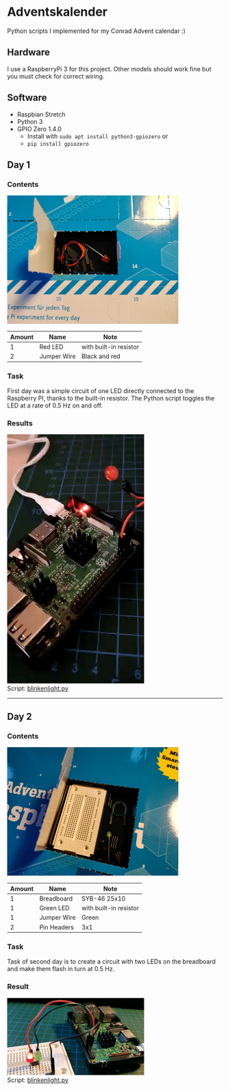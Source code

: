 # Adventskalender
Python scripts I implemented for my Conrad Advent calendar :)

## Hardware
I use a RaspberryPi 3 for this project. 
Other models should work fine but you must check for correct wiring.

## Software
- Raspbian Stretch
- Python 3
- GPIO Zero 1.4.0
    * Install with `sudo apt install python3-gpiozero` or
    * `pip install gpiozero`

## Day 1
### Contents

![Contents of Day 1](day1/assets/IMG_20171202_090406.jpg)

Amount | Name | Note
-----| ---- | ----
1 | Red LED | with built-in resistor
2 | Jumper Wire | Black and red

### Task
First day was a simple circuit of one LED directly connected to the Raspberry PI, thanks to the built-in resistor.
The Python script toggles the LED at a rate of 0.5 Hz on and off.  

### Results
![Result](day1/assets/day1_flashingLed.gif)  
Script: [blinkenlight.py](day1/blinkenlight.py)

---

## Day 2
### Contents

![Contents of Day 2](day2/assets/IMG_20171202_090430.jpg)

Amount | Name | Note
---|---|---
1 | Breadboard | SYB-46 25x10
1 | Green LED | with built-in resistor
1 | Jumper Wire | Green
2 | Pin Headers | 3x1

### Task
Task of second day is to create a circuit with two LEDs on the breadboard and make them flash in turn at 0.5 Hz.  

### Result
![Result of Day 1](day2/assets/day2_alternateflyFlashingLeds.gif)  
Script: [blinkenlight.py](day2/blinkenlights2.py)
